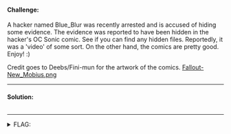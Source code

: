 #### Challenge:

A hacker named Blue_Blur was recently arrested and is accused of hiding some evidence. The evidence was reported to have been hidden in the hacker's OC Sonic comic. See if you can find any hidden files. Reportedly, it was a 'video' of some sort. On the other hand, the comics are pretty good. Enjoy! :)

Credit goes to Deebs/Fini-mun for the artwork of the comics. [Fallout-New_Mobius.png](./Fallout-New_Mobius.png ":ignore")

---

#### Solution:

```bash
```

---

<details><summary>FLAG:</summary>

```
flag{R011in6_@r0und_@_7h3_$p33d_0f_50und}
```

</details>
<br/>

